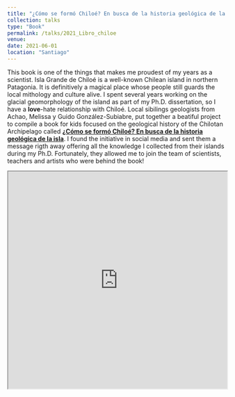 ```yaml
---
title: "¿Cómo se formó Chiloé? En busca de la historia geológica de la isla (Book)"
collection: talks
type: "Book"
permalink: /talks/2021_Libro_chiloe
venue: 
date: 2021-06-01
location: "Santiago"
---
```


This book is one of the things that makes me proudest of my years as a scientist. Isla Grande de Chiloé is a well-known Chilean island in northern Patagonia. It is definitively a magical place whose people still guards the local mithology and culture alive. I spent several years working on the glacial geomorphology of the island as part of my Ph.D. dissertation, so I have a **love**-hate relationship with Chiloé. Local sibilings geologists from Achao, Melissa y Guido González-Subiabre, put together a beatiful project to compile a book for kids focused on the geological history of the Chilotan Archipelago called [**¿Cómo se formó Chiloé? En busca de la historia geológica de la isla**](https://indd.adobe.com/view/93ae73ec-3500-4602-9c5e-d7fce8dc2203). I found the initiative in social media and sent them a message rigth away offering all the knowledge I collected from their islands during my Ph.D. Fortunately, they allowed me to join the team of scientists, teachers and artists who were behind the book! 

<iframe src="https://indd.adobe.com/view/93ae73ec-3500-4602-9c5e-d7fce8dc2203" width="100%" height="500px"></iframe>

